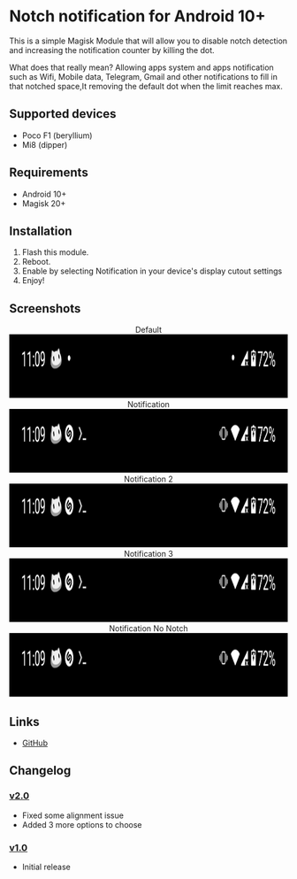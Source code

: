 # Notch notification for Android 10+

This is a simple Magisk Module that will allow you to disable notch detection and increasing the notification counter by killing the dot.

What does that really mean?
Allowing apps system and apps notification such as Wifi, Mobile data, Telegram, Gmail and other notifications to fill in that notched space,It removing the default dot when the limit reaches max.

## Supported devices
- Poco F1 (beryllium)
- Mi8 (dipper)

## Requirements
- Android 10+
- Magisk 20+

## Installation
1. Flash this module.
2. Reboot.
3. Enable by selecting Notification in your device's display cutout settings
4. Enjoy!

## Screenshots

<p align="center">
  Default
  <img width="1080" height="115" src="https://github.com/cyberelon/notch-notification/blob/main/IMG/0.png">
  Notification
  <img width="1080" height="115" src="https://github.com/cyberelon/notch-notification/blob/main/IMG/1.png">
  Notification 2
  <img width="1080" height="115" src="https://github.com/cyberelon/notch-notification/blob/main/IMG/2.png">
  Notification 3
  <img width="1080" height="115" src="https://github.com/cyberelon/notch-notification/blob/main/IMG/3.png">
  Notification No Notch
  <img width="1080" height="115" src="https://github.com/cyberelon/notch-notification/blob/main/IMG/4.png">
</p>

## Links
- [GitHub](https://github.com/cyberelon/notch-notification) 

## Changelog
### [v2.0](https://github.com/cyberelon/notch-notification/releases/tag/2.0)
- Fixed some alignment issue
- Added 3 more options to choose
### [v1.0](https://github.com/cyberelon/notch-notification/releases/tag/1.0)
- Initial release
